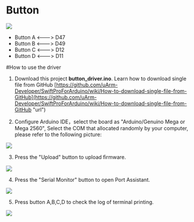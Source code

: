 # Button
![](https://github.com/uArm-Developer/Controller/blob/master/driver/button_driver/image/board_shape.jpg)
- Button A <---> D47
- Button B <---> D49
- Button C <---> D12
- Button D <---> D11

#How to use the driver
1. Download this project **button_driver.ino**. 
   Learn how to download single file from GitHub [https://github.com/uArm-Developer/SwiftProForArduino/wiki/How-to-download-single-file-from-GitHub](https://github.com/uArm-Developer/SwiftProForArduino/wiki/How-to-download-single-file-from-GitHub "url")

2. Conﬁgure Arduino IDE，select the board as "Arduino/Genuino Mega or Mega 2560", Select the COM that allocated randomly by your computer, please refer to the following picture: 

![](https://github.com/uArm-Developer/Controller/blob/master/driver/button_driver/image/tool_set.jpg)

3. Press the "Upload" button to upload ﬁrmware.

![](https://github.com/uArm-Developer/Controller/blob/master/driver/button_driver/image/upload.jpg)

4. Press the "Serial Monitor" button to open Port Assistant.

![](https://github.com/uArm-Developer/Controller/blob/master/driver/button_driver/image/open_serial.jpg)

5. Press button A,B,C,D to check the log of terminal printing.

![](https://github.com/uArm-Developer/Controller/blob/master/driver/button_driver/image/serial_monitor.jpg)
 